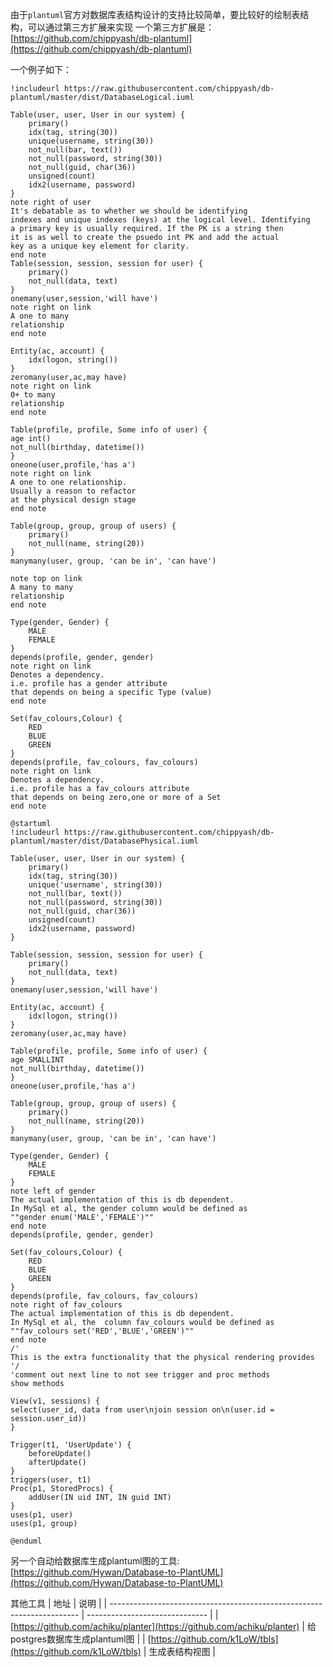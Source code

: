 由于`plantuml`官方对数据库表结构设计的支持比较简单，要比较好的绘制表结构，可以通过第三方扩展来实现
一个第三方扩展是：[https://github.com/chippyash/db-plantuml](https://github.com/chippyash/db-plantuml)

一个例子如下：
``` plantuml
!includeurl https://raw.githubusercontent.com/chippyash/db-plantuml/master/dist/DatabaseLogical.iuml

Table(user, user, User in our system) {
	primary()
	idx(tag, string(30))
	unique(username, string(30))
	not_null(bar, text())
	not_null(password, string(30))
	not_null(guid, char(36))
	unsigned(count)
	idx2(username, password)
}
note right of user
It's debatable as to whether we should be identifying
indexes and unique indexes (keys) at the logical level. Identifying
a primary key is usually required. If the PK is a string then
it is as well to create the psuedo int PK and add the actual
key as a unique key element for clarity.
end note
Table(session, session, session for user) {
	primary()
	not_null(data, text)
}
onemany(user,session,'will have')
note right on link
A one to many
relationship
end note

Entity(ac, account) {
    idx(logon, string())
}
zeromany(user,ac,may have)
note right on link
0+ to many
relationship
end note

Table(profile, profile, Some info of user) {
age int()
not_null(birthday, datetime())
}
oneone(user,profile,'has a')
note right on link
A one to one relationship.
Usually a reason to refactor
at the physical design stage
end note

Table(group, group, group of users) {
	primary()
	not_null(name, string(20))
}
manymany(user, group, 'can be in', 'can have')

note top on link
A many to many
relationship
end note

Type(gender, Gender) {
	MALE
	FEMALE
}
depends(profile, gender, gender)
note right on link
Denotes a dependency.
i.e. profile has a gender attribute
that depends on being a specific Type (value)
end note

Set(fav_colours,Colour) {
	RED
	BLUE
	GREEN
}
depends(profile, fav_colours, fav_colours)
note right on link
Denotes a dependency.
i.e. profile has a fav_colours attribute
that depends on being zero,one or more of a Set
end note

```

``` plantuml
@startuml
!includeurl https://raw.githubusercontent.com/chippyash/db-plantuml/master/dist/DatabasePhysical.iuml

Table(user, user, User in our system) {
	primary()
	idx(tag, string(30))
	unique('username', string(30))
	not_null(bar, text())
	not_null(password, string(30))
    not_null(guid, char(36))
    unsigned(count)
	idx2(username, password)
}

Table(session, session, session for user) {
	primary()
	not_null(data, text)
}
onemany(user,session,'will have')

Entity(ac, account) {
    idx(logon, string())
}
zeromany(user,ac,may have)

Table(profile, profile, Some info of user) {
age SMALLINT
not_null(birthday, datetime())
}
oneone(user,profile,'has a')

Table(group, group, group of users) {
	primary()
	not_null(name, string(20))
}
manymany(user, group, 'can be in', 'can have')

Type(gender, Gender) {
	MALE
	FEMALE
}
note left of gender
The actual implementation of this is db dependent.
In MySql et al, the gender column would be defined as
""gender enum('MALE','FEMALE')""
end note
depends(profile, gender, gender)

Set(fav_colours,Colour) {
	RED
	BLUE
	GREEN
}
depends(profile, fav_colours, fav_colours)
note right of fav_colours
The actual implementation of this is db dependent.
In MySql et al, the  column fav_colours would be defined as
""fav_colours set('RED','BLUE','GREEN')""
end note
/'
This is the extra functionality that the physical rendering provides
'/
'comment out next line to not see trigger and proc methods
show methods

View(v1, sessions) {
select(user_id, data from user\njoin session on\n(user.id = session.user_id))
}

Trigger(t1, 'UserUpdate') {
	beforeUpdate()
	afterUpdate()
}
triggers(user, t1)
Proc(p1, StoredProcs) {
	addUser(IN uid INT, IN guid INT)
}
uses(p1, user)
uses(p1, group)

@enduml
```

另一个自动给数据库生成plantuml图的工具: [https://github.com/Hywan/Database-to-PlantUML](https://github.com/Hywan/Database-to-PlantUML)

其他工具
| 地址                                                                   | 说明                           |
| ---------------------------------------------------------------------- | ------------------------------ |
| [https://github.com/achiku/planter](https://github.com/achiku/planter) | 给postgres数据库生成plantuml图 |
| [https://github.com/k1LoW/tbls](https://github.com/k1LoW/tbls)         | 生成表结构视图                               |

